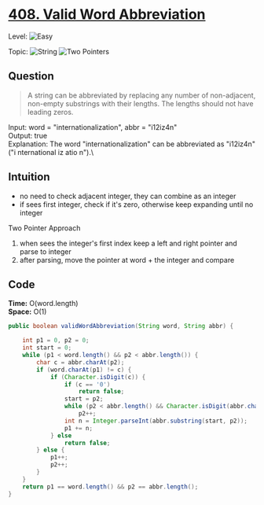 # [408. Valid Word Abbreviation](https://leetcode.com/problems/valid-word-abbreviation/)

Level: ![Easy](https://img.shields.io/badge/-Easy-00b300)

Topic: ![String](https://img.shields.io/badge/-String-4da6ff) ![Two Pointers](https://img.shields.io/badge/-Two_Pointers-aa80ff)

## Question

> A string can be abbreviated by replacing any number of non-adjacent, non-empty substrings with their lengths. The lengths should not have leading zeros.

Input: word = "internationalization", abbr = "i12iz4n"\
Output: true\
Explanation: The word "internationalization" can be abbreviated as "i12iz4n" ("i nternational iz atio n").\

## Intuition

- no need to check adjacent integer, they can combine as an integer
- if sees first integer, check if it's zero, otherwise keep expanding until no integer

Two Pointer Approach

1. when sees the integer's first index keep a left and right pointer and parse to integer
2. after parsing, move the pointer at word + the integer and compare

## Code

**Time:** O(word.length)\
**Space:** O(1)

```java
public boolean validWordAbbreviation(String word, String abbr) {

    int p1 = 0, p2 = 0;
    int start = 0;
    while (p1 < word.length() && p2 < abbr.length()) {
        char c = abbr.charAt(p2);
        if (word.charAt(p1) != c) {
            if (Character.isDigit(c)) {
                if (c == '0')
                    return false;
                start = p2;
                while (p2 < abbr.length() && Character.isDigit(abbr.charAt(p2)))
                    p2++;
                int n = Integer.parseInt(abbr.substring(start, p2));
                p1 += n;
            } else
                return false;
        } else {
            p1++;
            p2++;
        }
    }
    return p1 == word.length() && p2 == abbr.length();
}
```
